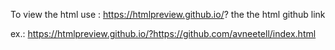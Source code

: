 To view the html use :
https://htmlpreview.github.io/?
  the the html github link

  ex.: 
  https://htmlpreview.github.io/?https://github.com/avneetell/index.html
